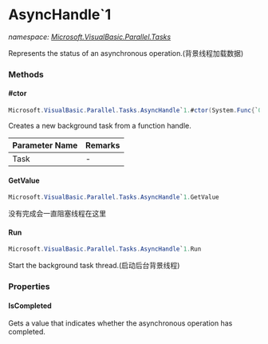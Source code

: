 ﻿# AsyncHandle`1
_namespace: [Microsoft.VisualBasic.Parallel.Tasks](./index.md)_

Represents the status of an asynchronous operation.(背景线程加载数据)



### Methods

#### #ctor
```csharp
Microsoft.VisualBasic.Parallel.Tasks.AsyncHandle`1.#ctor(System.Func{`0})
```
Creates a new background task from a function handle.

|Parameter Name|Remarks|
|--------------|-------|
|Task|-|


#### GetValue
```csharp
Microsoft.VisualBasic.Parallel.Tasks.AsyncHandle`1.GetValue
```
没有完成会一直阻塞线程在这里

#### Run
```csharp
Microsoft.VisualBasic.Parallel.Tasks.AsyncHandle`1.Run
```
Start the background task thread.(启动后台背景线程)


### Properties

#### IsCompleted
Gets a value that indicates whether the asynchronous operation has completed.

